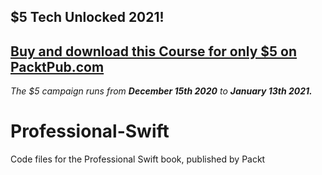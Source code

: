## $5 Tech Unlocked 2021!
[Buy and download this Course for only $5 on PacktPub.com](https://www.packtpub.com/product/professional-swift/9781789136579)
-----
*The $5 campaign         runs from __December 15th 2020__ to __January 13th 2021.__*

# Professional-Swift
Code files for the Professional Swift book, published by Packt
